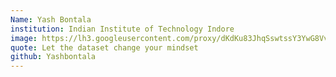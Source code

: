 ```yaml
---
Name: Yash Bontala
institution: Indian Institute of Technology Indore
image: https://lh3.googleusercontent.com/proxy/dKdKu83JhqSswtssY3YwG8Vvp-1NrjQrPh-NMSoWncaEAzmWdiMja6nxsImSseefoGHNi-3ARqhIRiDPSvAR_eiwxXHgxTSrq4yc4llzKA 
quote: Let the dataset change your mindset
github: Yashbontala
---
```

